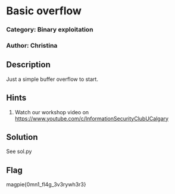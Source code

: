 # Basic overflow
### Category: Binary exploitation
### Author: Christina

## Description
Just a simple buffer overflow to start.

## Hints
1. Watch our workshop video on https://www.youtube.com/c/InformationSecurityClubUCalgary

## Solution
See sol.py

## Flag
magpie{0mn1_fl4g_3v3rywh3r3}
